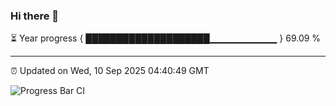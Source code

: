 ### Hi there 👋

⏳ Year progress { ████████████████████▁▁▁▁▁▁▁▁▁▁ } 69.09 %

---

⏰ Updated on Wed, 10 Sep 2025 04:40:49 GMT

![Progress Bar CI](https://github.com/IshwaranRudhara/GIT-ACTION/workflows/Progress%20Bar%20CI/badge.svg)
